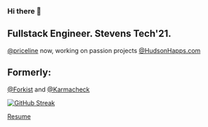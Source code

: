 ### Hi there 👋

## Fullstack Engineer. Stevens Tech'21.
 [@priceline](https://priceline.com) now, working on passion projects [@HudsonHapps.com](https://hudsonhapps.com)

 ## Formerly:
 [@Forkist](https://forkist.com) and [@Karmacheck](https://karmacheck.com/#)  

[![GitHub Streak](https://github-readme-streak-stats.herokuapp.com?user=bsoong&theme=buefy-dark)](https://git.io/streak-stats)

[Resume](https://docs.google.com/document/d/1xVGDN7O_gfJF2uxof5SlQz95ssRpTjQLi5lAy15MQpU/edit?usp=sharing)

<!--
**Bsoong/bsoong** 

[![Brandon's GitHub stats](https://github-readme-stats.vercel.app/api?username=bsoong)](https://github.com/anuraghazra/github-readme-stats)

All about the Hooplah
-->
